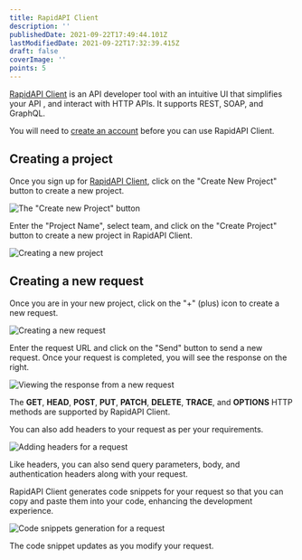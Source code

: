 ```yaml
---
title: RapidAPI Client
description: ''
publishedDate: 2021-09-22T17:49:44.101Z
lastModifiedDate: 2021-09-22T17:32:39.415Z
draft: false
coverImage: ''
points: 5
---
```


<Callout>

[RapidAPI Client](https://rapidapi.com/products/api-design?utm_source=RapidAPI.com/learn&utm_medium=DevRel&utm_campaign=DevRel) is an API developer tool with an intuitive UI that simplifies your API , and interact with HTTP APIs. It supports REST, SOAP, and GraphQL.

</Callout>

You will need to [create an account](https://paw.app/signup?utm_source=RapidAPI.com/learn&utm_medium=DevRel&utm_campaign=DevRel) before you can use RapidAPI Client.

## Creating a project

Once you sign up for [RapidAPI Client](https://paw.app?utm_source=RapidAPI.com/learn&utm_medium=DevRel&utm_campaign=DevRel), click on the "Create New Project" button to create a new project.

![The "Create new Project" button](https://raw.githubusercontent.com/RapidAPI/DevRel-Stack-Data/production/learn/posts/rapidapi-testing/images/image16.png)

Enter the "Project Name", select team, and click on the "Create Project" button to create a new project in RapidAPI Client.

![Creating a new project](https://raw.githubusercontent.com/RapidAPI/DevRel-Stack-Data/production/learn/posts/rapidapi-testing/images/image17.png)

## Creating a new request

Once you are in your new project, click on the "+" (plus) icon to create a new request.

![Creating a new request](https://raw.githubusercontent.com/RapidAPI/DevRel-Stack-Data/production/learn/posts/rapidapi-testing/images/image18.png)

Enter the request URL and click on the "Send" button to send a new request. Once your request is completed, you will see the response on the right.

![Viewing the response from a new request](https://raw.githubusercontent.com/RapidAPI/DevRel-Stack-Data/production/learn/posts/rapidapi-testing/images/image19.png)

The **GET**, **HEAD**, **POST**, **PUT**, **PATCH**, **DELETE**, **TRACE**, and **OPTIONS** HTTP methods are supported by RapidAPI Client.

You can also add headers to your request as per your requirements.

![Adding headers for a request](https://raw.githubusercontent.com/RapidAPI/DevRel-Stack-Data/production/learn/posts/rapidapi-testing/images/image20.png)

Like headers, you can also send query parameters, body, and authentication headers along with your request.

RapidAPI Client generates code snippets for your request so that you can copy and paste them into your code, enhancing the development experience.

![Code snippets generation for a request](https://raw.githubusercontent.com/RapidAPI/DevRel-Stack-Data/production/learn/posts/rapidapi-testing/images/image21.png)

The code snippet updates as you modify your request.
